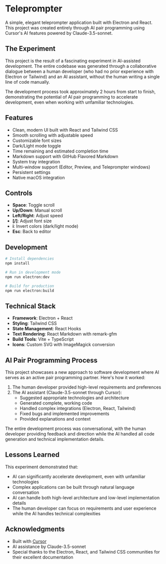 # Teleprompter

A simple, elegant teleprompter application built with Electron and React. This project was created entirely through AI pair programming using Cursor's AI features powered by Claude-3.5-sonnet.

## The Experiment

This project is the result of a fascinating experiment in AI-assisted development. The entire codebase was generated through a collaborative dialogue between a human developer (who had no prior experience with Electron or Tailwind) and an AI assistant, without the human writing a single line of code manually.

The development process took approximately 2 hours from start to finish, demonstrating the potential of AI pair programming to accelerate development, even when working with unfamiliar technologies.

## Features

- Clean, modern UI built with React and Tailwind CSS
- Smooth scrolling with adjustable speed
- Customizable font sizes
- Dark/Light mode toggle
- Time remaining and estimated completion time
- Markdown support with GitHub Flavored Markdown
- System tray integration
- Multi-window support (Editor, Preview, and Teleprompter windows)
- Persistent settings
- Native macOS integration

## Controls

- **Space**: Toggle scroll
- **Up/Down**: Manual scroll
- **Left/Right**: Adjust speed
- **[/]**: Adjust font size
- **i**: Invert colors (dark/light mode)
- **Esc**: Back to editor

## Development

```bash
# Install dependencies
npm install

# Run in development mode
npm run electron:dev

# Build for production
npm run electron:build
```

## Technical Stack

- **Framework**: Electron + React
- **Styling**: Tailwind CSS
- **State Management**: React Hooks
- **Text Rendering**: React Markdown with remark-gfm
- **Build Tools**: Vite + TypeScript
- **Icons**: Custom SVG with ImageMagick conversion

## AI Pair Programming Process

This project showcases a new approach to software development where AI serves as an active pair programming partner. Here's how it worked:

1. The human developer provided high-level requirements and preferences
2. The AI assistant (Claude-3.5-sonnet through Cursor):
   - Suggested appropriate technologies and architecture
   - Generated complete, working code
   - Handled complex integrations (Electron, React, Tailwind)
   - Fixed bugs and implemented improvements
   - Provided explanations and context

The entire development process was conversational, with the human developer providing feedback and direction while the AI handled all code generation and technical implementation details.

## Lessons Learned

This experiment demonstrated that:
- AI can significantly accelerate development, even with unfamiliar technologies
- Complex applications can be built through natural language conversation
- AI can handle both high-level architecture and low-level implementation details
- The human developer can focus on requirements and user experience while the AI handles technical complexities

## Acknowledgments

- Built with [Cursor](https://cursor.sh)
- AI assistance by Claude-3.5-sonnet
- Special thanks to the Electron, React, and Tailwind CSS communities for their excellent documentation 